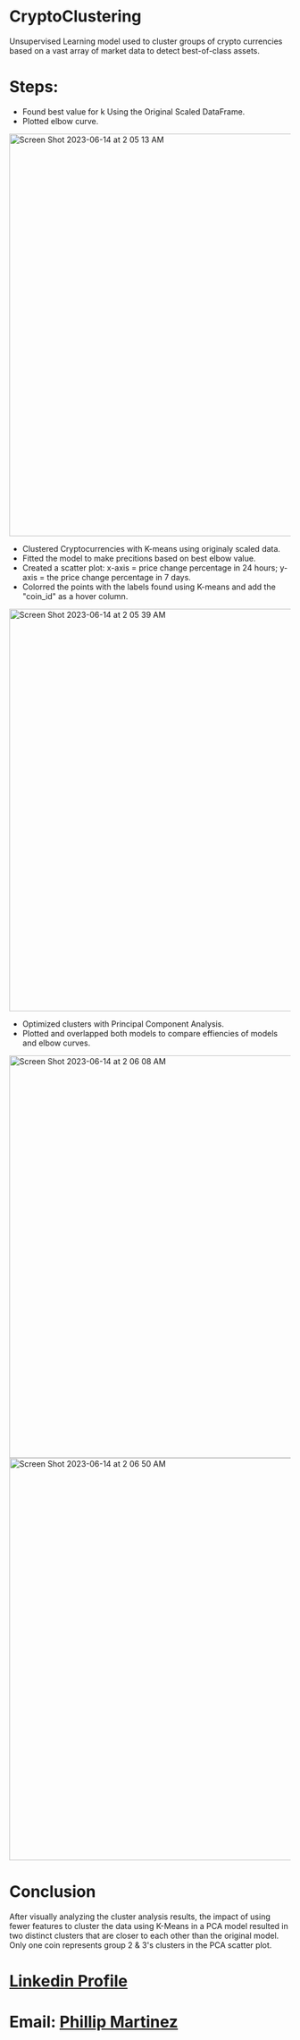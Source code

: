# CryptoClustering

Unsupervised Learning model used to cluster groups of crypto currencies based on a vast array of market data to detect best-of-class assets.

# Steps:

* Found best value for k Using the Original Scaled DataFrame.
* Plotted elbow curve.
 <img width="720" alt="Screen Shot 2023-06-14 at 2 05 13 AM" src="https://github.com/Phil-Mart/CryptoClustering/assets/120279988/1cbfbc41-fe46-4068-9e09-e0b3648b7a7a">

* Clustered Cryptocurrencies with K-means using originaly scaled data.
* Fitted the model to make precitions based on best elbow value.
* Created a scatter plot: x-axis = price change percentage in 24 hours; y-axis = the price change percentage in 7 days. 
* Colorred the points with the labels found using K-means and add the "coin_id" as a hover column.
<img width="720" alt="Screen Shot 2023-06-14 at 2 05 39 AM" src="https://github.com/Phil-Mart/CryptoClustering/assets/120279988/da50fde8-ed7e-4749-b2a5-607ad8a1a9a0">


* Optimized clusters with Principal Component Analysis.
* Plotted and overlapped both models to compare effiencies of models and elbow curves. 
<img width="720" alt="Screen Shot 2023-06-14 at 2 06 08 AM" src="https://github.com/Phil-Mart/CryptoClustering/assets/120279988/cdf5e68b-4c5f-431b-a174-807b54061b63">
<img width="720" alt="Screen Shot 2023-06-14 at 2 06 50 AM" src="https://github.com/Phil-Mart/CryptoClustering/assets/120279988/a484cecb-81de-4e12-8273-e472c730691f">



# Conclusion

After visually analyzing the cluster analysis results, the impact of using fewer features to cluster the data using K-Means in a PCA model resulted in two distinct clusters that are closer to each other than the original model. Only one coin represents group 2 & 3's clusters in the PCA scatter plot.

# [Linkedin Profile](linkedin.com/in/phil-mart) 
# Email: [Phillip Martinez](PhillipMartinez@my.unt.edu)
